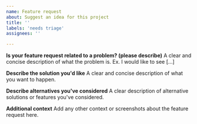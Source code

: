 ```yaml
---
name: Feature request
about: Suggest an idea for this project
title: ''
labels: 'needs triage'
assignees: ''

---
```


**Is your feature request related to a problem? (please describe)**
A clear and concise description of what the problem is. Ex. I would like to see [...]

**Describe the solution you'd like**
A clear and concise description of what you want to happen.

**Describe alternatives you've considered**
A clear description of  alternative solutions or features you've considered.

**Additional context**
Add any other context or screenshots about the feature request here.
